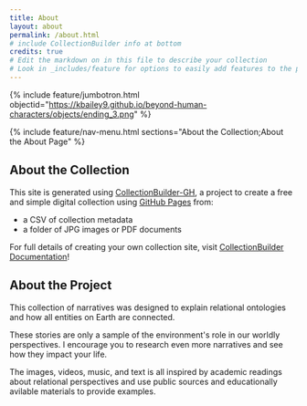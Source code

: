 ```yaml
---
title: About
layout: about
permalink: /about.html
# include CollectionBuilder info at bottom
credits: true
# Edit the markdown on in this file to describe your collection
# Look in _includes/feature for options to easily add features to the page
---
```


{% include feature/jumbotron.html objectid="https://kbailey9.github.io/beyond-human-characters/objects/ending_3.png" %}

{% include feature/nav-menu.html sections="About the Collection;About the About Page" %}

## About the Collection

This site is generated using [CollectionBuilder-GH](https://collectionbuilding.github.io/gh/), a project to create a free and simple digital collection using [GitHub Pages](https://pages.github.com/) from: 

- a CSV of collection metadata
- a folder of JPG images or PDF documents

For full details of creating your own collection site, visit [CollectionBuilder Documentation](https://collectionbuilder.github.io/cb-docs/)!

## About the Project

This collection of narratives was designed to explain relational ontologies and how all entities on Earth are connected.

These stories are only a sample of the environment's role in our worldly perspectives. I encourage you to research even more narratives and see how they impact your life.

The images, videos, music, and text is all inspired by academic readings about relational perspectives and use public sources and educationally avilable materials to provide examples.
